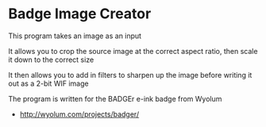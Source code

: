 Badge Image Creator
===================

This program takes an image as an input

It allows you to crop the source image at the correct aspect ratio, then scale it down to the correct size

It then allows you to add in filters to sharpen up the image before writing it out as a 2-bit WIF image

The program is written for the BADGEr e-ink badge from Wyolum
 - http://wyolum.com/projects/badger/

